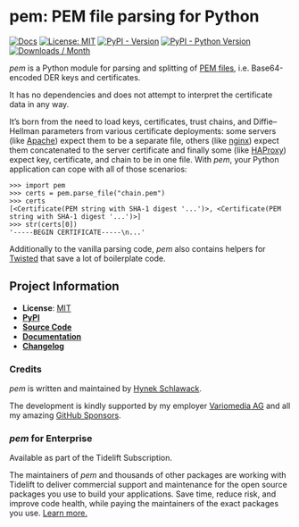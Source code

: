 # pem: PEM file parsing for Python

[![Docs](https://img.shields.io/badge/Docs-Read%20The%20Docs-black)](https://pem.readthedocs.io/en/stable/)
[![License: MIT](https://img.shields.io/badge/license-MIT-C06524)](https://github.com/hynek/pem/blob/main/LICENSE)
[![PyPI - Version](https://img.shields.io/pypi/v/pem.svg)](https://pypi.org/project/pem)
[![PyPI - Python Version](https://img.shields.io/pypi/pyversions/pem.svg)](https://pypi.org/project/pem)
[![Downloads / Month](https://static.pepy.tech/personalized-badge/pem?period=month&units=international_system&left_color=grey&right_color=blue&left_text=Downloads%20/%20Month)](https://pepy.tech/project/pem)


<!-- teaser-begin -->

*pem* is a Python module for parsing and splitting of [PEM files](https://en.wikipedia.org/wiki/X.509#Certificate_filename_extensions), i.e. Base64-encoded DER keys and certificates.

It has no dependencies and does not attempt to interpret the certificate data in any way.

It’s born from the need to load keys, certificates, trust chains, and Diffie–Hellman parameters from various certificate deployments:
some servers (like [Apache](https://httpd.apache.org/)) expect them to be a separate file, others (like [nginx](https://nginx.org/)) expect them concatenated to the server certificate and finally some (like [HAProxy](https://www.haproxy.org/)) expect key, certificate, and chain to be in one file.
With *pem*, your Python application can cope with all of those scenarios:

```pycon
>>> import pem
>>> certs = pem.parse_file("chain.pem")
>>> certs
[<Certificate(PEM string with SHA-1 digest '...')>, <Certificate(PEM string with SHA-1 digest '...')>]
>>> str(certs[0])
'-----BEGIN CERTIFICATE-----\n...'
```

Additionally to the vanilla parsing code, *pem* also contains helpers for [Twisted](https://twistedmatrix.com/documents/current/api/twisted.internet.ssl.Certificate.html#loadPEM) that save a lot of boilerplate code.


## Project Information

- **License**: [MIT](https://github.com/hynek/pem/blob/main/LICENSE)
- [**PyPI**](https://pypi.org/project/pem/)
- [**Source Code**](https://github.com/hynek/pem)
- [**Documentation**](https://pem.readthedocs.io/)
- [**Changelog**](https://pem.readthedocs.io/en/stable/changelog.html)


### Credits

*pem* is written and maintained by [Hynek Schlawack](https://hynek.me).

The development is kindly supported by my employer [Variomedia AG](https://www.variomedia.de/) and all my amazing [GitHub Sponsors](https://github.com/sponsors/hynek).


### *pem* for Enterprise

Available as part of the Tidelift Subscription.

The maintainers of *pem* and thousands of other packages are working with Tidelift to deliver commercial support and maintenance for the open source packages you use to build your applications.
Save time, reduce risk, and improve code health, while paying the maintainers of the exact packages you use.
[Learn more.](https://tidelift.com/subscription/pkg/pypi-pem?utm_source=pypi-pem&utm_medium=referral&utm_campaign=enterprise)
